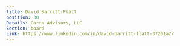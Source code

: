 ```yaml
---
title: David Barritt-Flatt
position: 30
Details: Carta Advisors, LLC
Section: board
Link: https://www.linkedin.com/in/david-barritt-flatt-37201a7/
---
```


